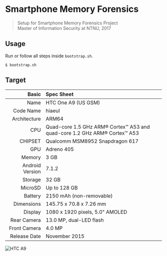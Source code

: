 # Smartphone Memory Forensics

> Setup for Smartphone Memory Forensics Project  
> Master of Information Security at NTNU, 2017

## Usage

Run or follow all steps inside `bootstrap.sh`.

```shell
$ bootstrap.sh
```

## Target

Basic   | Spec Sheet
-------:|:-------------------------
Name | HTC One A9 (US GSM)
Code Name | hiaeul
Architecture | ARM64
CPU     | Quad-core 1.5 GHz ARM® Cortex™ A53 and quad-core 1.2 GHz ARM® Cortex™ A53
CHIPSET | Qualcomm MSM8952 Snapdragon 617
GPU     | Adreno 405
Memory  | 3 GB
Android Version | 7.1.2
Storage | 32 GB
MicroSD | Up to 128 GB
Battery | 2150 mAh (non-removable)
Dimensions | 145.75 x 70.8 x 7.26 mm
Display | 1080 x 1920 pixels, 5.0" AMOLED
Rear Camera  | 13.0 MP, dual-LED flash
Front Camera | 4.0 MP
Release Date | November 2015

![HTC A9](http://cdn2.gsmarena.com/vv/pics/htc/htc-one-a9-4.jpg "HTC A9")
